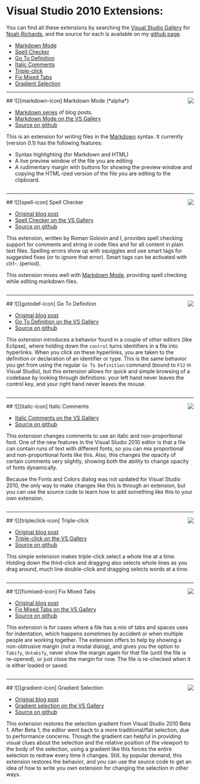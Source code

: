 # Visual Studio 2010 Extensions:

You can find all these extensions by searching the [Visual Studio Gallery][vsgallery] for [Noah Richards][search-vsgallery], and the source for each is available on my [github page][github].

 * [Markdown Mode](#markdown)
 * [Spell Checker](#spell)
 * [Go To Definition](#gotodef)
 * [Italic Comments](#italic)
 * [Triple-click](#tripleclick)
 * [Fix Mixed Tabs](#fixmixed)
 * [Gradient Selection](#gradient)

<div style="clear: right"></div><hr /><div id="markdown"></div>
<img src="http://blogs.msdn.com/photos/noahric/images/9952782/original.aspx" style="float: right" />
## ![][markdown-icon] Markdown Mode (*alpha*)

 * [Markdown series][markdown-series] of blog posts.
 * [Markdown Mode on the VS Gallery][markdown-vsgallery]
 * [Source on github][markdown-github]

This is an extension for writing files in the [Markdown][markdown] syntax.  It currently (version 0.1) has the following features:

 * Syntax highlighting (for Markdown and HTML)
 * A live preview window of the file you are editing
 * A rudimentary margin with buttons for showing the preview window and copying the HTML-ized version of the file you are editing to the clipboard.

<div style="clear: right"></div><hr /><div id="spell"></div>
<img src="http://blogs.msdn.com/photos/noahric/images/9949207/original.aspx" style="float: right" />
## ![][spell-icon] Spell Checker

 * [Original blog post](http://blogs.msdn.com/noahric/archive/2010/01/28/new-extension-spell-checker.aspx)
 * [Spell Checker on the VS Gallery][spell-vsgallery]
 * [Source on github][spell-github]

This extension, written by Roman Golovin and I, provides spell checking support for comments and string in code files and for all content in plain text files.  Spelling errors show up with squiggles and use smart tags for suggested fixes (or to ignore that error).  Smart tags can be activated with ctrl-. (period).

This extension mixes well with [Markdown Mode](#markdown), providing spell checking while editing markdown files.

<div style="clear: right"></div><hr /><div id="gotodef"></div>
<img src="http://blogs.msdn.com/photos/noahric/images/9949187/original.aspx" style="float: right" />
## ![][gotodef-icon] Go To Definition

 * [Original blog post](http://blogs.msdn.com/noahric/archive/2009/07/05/time-spent-in-design.aspx)
 * [Go To Definition on the VS Gallery][gotodef-vsgallery]
 * [Source on github][gotodef-github]


This extension introduces a behavior found in a couple of other editors (like Eclipse), where holding down the `control` turns identifiers in a file into hyperlinks.  When you click on these hyperlinks, you are taken to the definition or declaration of an identifier or type.  This is the same behavior you get from using the regular `Go To Definition` command (bound to `F12` in Visual Studio), but this extension allows for quick and simple browsing of a codebase by looking through definitions: your left hand never leaves the control key, and your right hand never leaves the mouse.

<div style="clear: right"></div><hr /><div id="italic"></div>
<img src="http://blogs.msdn.com/photos/noahric/images/9949199/original.aspx" style="float:right" />
## ![][italic-icon] Italic Comments

 * [Italic Comments on the VS Gallery][italic-vsgallery]
 * [Source on github][italic-github]

This extension changes comments to use an italic and non-proportional font.  One of the new features in the Visual Studio 2010 editor is that a file can contain runs of text with different fonts, so you can mix proportional and non-proportional fonts like this.  Also, this changes the opacity of certain comments very slightly, showing both the ability to change opacity of fonts dynamically.

Because the Fonts and Colors dialog was not updated for Visual Studio 2010, the only way to make changes like this is through an extension, but you can use the source code to learn how to add something like this to your own extension.

<div style="clear: right"></div><hr /><div id="tripleclick"></div>
<img src="http://blogs.msdn.com/photos/noahric/images/9949202/original.aspx" style="float: right" />
## ![][tripleclick-icon] Triple-click

 * [Original blog post](http://blogs.msdn.com/noahric/archive/2009/10/19/beta-2.aspx)
 * [Triple-click on the VS Gallery][tripleclick-vsgallery]
 * [Source on github][tripleclick-github]

This simple extension makes triple-click select a whole line at a time.  Holding down the third-click and dragging also selects whole lines as you drag around, much line double-click and dragging selects words at a time.

<div style="clear: right"></div><hr /><div id="fixmixed"></div>
<img src="http://blogs.msdn.com/photos/noahric/images/9949176/original.aspx" style="float: right" />
## ![][fixmixed-icon] Fix Mixed Tabs

 * [Original blog post](http://blogs.msdn.com/noahric/archive/2010/01/13/new-extension-fix-mixed-tabs.aspx)
 * [Fix Mixed Tabs on the VS Gallery][fixmixed-vsgallery]
 * [Source on github][fixmixed-github]

This extension is for cases where a file has a mix of tabs and spaces uses for indentation, which happens sometimes by accident or when multiple people are working together.  The extension offers to help by showing a non-obtrusive margin (*not* a modal dialog), and gives you the option to `Tabify`, `Untabify`, never show the margin again for that file (until the file is re-opened), or just close the margin for now.  The file is re-checked when it is either loaded or saved.

<div style="clear: right"></div><hr /><div id="gradient"></div>
<img src="http://blogs.msdn.com/photos/noahric/images/9949190/original.aspx" style="float: right" />
## ![][gradient-icon] Gradient Selection


 * [Original blog post](http://blogs.msdn.com/noahric/archive/2009/10/28/gradient-selection.aspx)
 * [Gradient selection on the VS Gallery][gradient-vsgallery]
 * [Source on github][gradient-github]

This extension restores the selection gradient from Visual Studio 2010 Beta 1.  After Beta 1, the editor went back to a more traditional/flat selection, due to performance concerns.  Though the gradient can helpful in providing visual clues about the selection and the relative position of the viewport to the body of the selection, using a gradient like this forces the entire selection to redraw every time it changes.  Still, by popular demand, this extension restores the behavior, and you can use the source code to get an idea of how to write you own extension for changing the selection in other ways.

<!-- Links! -->

 [vsgallery]:http://visualstudiogallery.msdn.microsoft.com
 [github]:http://github.com/noahric
 [search-vsgallery]:http://visualstudiogallery.msdn.microsoft.com/en-us/site/search?f[0].Type=SearchText&f[0].Value=noah+richards&x=0&y=0
 [markdown]:http://daringfireball.net/projects/markdown/
 [markdown-series]:http://blogs.msdn.com/noahric/archive/tags/markdown/default.aspx

<!-- images: -->
 [fixmixed-icon]:http://blogs.msdn.com/photos/noahric/images/9949164/original.aspx
 [gotodef-icon]:http://blogs.msdn.com/photos/noahric/images/9949186/original.aspx
 [gradient-icon]:http://blogs.msdn.com/photos/noahric/images/9949189/original.aspx
 [italic-icon]:http://blogs.msdn.com/photos/noahric/images/9949196/original.aspx
 [tripleclick-icon]:http://blogs.msdn.com/photos/noahric/images/9949201/original.aspx
 [spell-icon]:http://blogs.msdn.com/photos/noahric/images/9949206/original.aspx
 [markdown-icon]:http://blogs.msdn.com/photos/noahric/images/9952781/original.aspx

<!-- vsgallery links -->
 [tripleclick-vsgallery]:http://visualstudiogallery.msdn.microsoft.com/en-us/2bbdc70c-32f7-4b69-8cff-d8190cae0cc7 
 [gotodef-vsgallery]:http://visualstudiogallery.msdn.microsoft.com/en-us/4b286b9c-4dd5-416b-b143-e31d36dc622b 
 [gradient-vsgallery]:http://visualstudiogallery.msdn.microsoft.com/en-us/7687f71d-49aa-4cbd-b0ad-6f90c9a64572
 [italic-vsgallery]:http://visualstudiogallery.msdn.microsoft.com/en-us/0b439a8a-e21a-4e26-b82b-054fbf0acab7
 [fixmixed-vsgallery]:http://visualstudiogallery.msdn.microsoft.com/en-us/91a3f8ae-3152-438a-b5fc-fb37878dd007
 [markdown-vsgallery]:http://visualstudiogallery.msdn.microsoft.com/en-us/0855e23e-4c4c-4c82-8b39-24ab5c5a7f79
 [spell-vsgallery]:http://visualstudiogallery.msdn.microsoft.com/en-us/7c8341f1-ebac-40c8-92c2-476db8d523ce

<!-- github links -->
 [tripleclick-github]:http://github.com/noahric/TripleClick
 [gotodef-github]:http://github.com/noahric/GotoDef
 [gradient-github]:http://github.com/noahric/GradientSelection
 [italic-github]:http://github.com/noahric/ItalicComments
 [fixmixed-github]:http://github.com/noahric/FixMixedTabs
 [markdown-github]:http://github.com/noahric/markdownmode
 [spell-github]:http://github.com/noahric/spellchecker